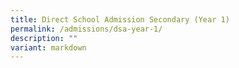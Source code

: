 ```yaml
---
title: Direct School Admission Secondary (Year 1)
permalink: /admissions/dsa-year-1/
description: ""
variant: markdown
---
```

